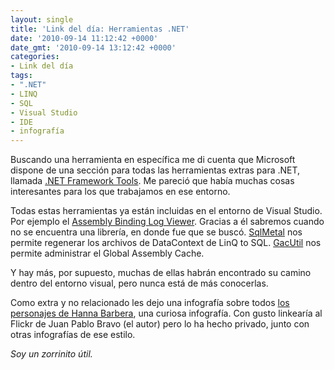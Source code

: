 ```yaml
---
layout: single
title: 'Link del día: Herramientas .NET'
date: '2010-09-14 11:12:42 +0000'
date_gmt: '2010-09-14 13:12:42 +0000'
categories:
- Link del día
tags:
- ".NET"
- LINQ
- SQL
- Visual Studio
- IDE
- infografía
---
```


Buscando una herramienta en específica me di cuenta que Microsoft dispone de una sección para todas las herramientas extras para .NET, llamada [.NET Framework Tools](http://msdn.microsoft.com/en-us/library/d9kh6s92.aspx). Me pareció que había muchas cosas interesantes para los que trabajamos en ese entorno.

Todas estas herramientas ya están incluidas en el entorno de Visual Studio. Por ejemplo el [Assembly Binding Log Viewer](http://msdn.microsoft.com/en-us/library/e74a18c4.aspx). Gracias a él sabremos cuando no se encuentra una librería, en donde fue que se buscó. [SqlMetal](http://msdn.microsoft.com/en-us/library/bb386987.aspx) nos permite regenerar los archivos de DataContext de LinQ to SQL. [GacUtil](http://msdn.microsoft.com/en-us/library/ex0ss12c.aspx) nos permite administrar el Global Assembly Cache.

Y hay más, por supuesto, muchas de ellas habrán encontrado su camino dentro del entorno visual, pero nunca está de más conocerlas.

Como extra y no relacionado les dejo una infografía sobre todos [los personajes de Hanna Barbera](http://artandseek.net/2010/09/03/afternoon-delight-600-hanna-barbera-cartoon-characters-in-one-handy-place/), una curiosa infografía. Con gusto linkearía al Flickr de Juan Pablo Bravo (el autor) pero lo ha hecho privado, junto con otras infografías de ese estilo.

_Soy un zorrinito útil._
